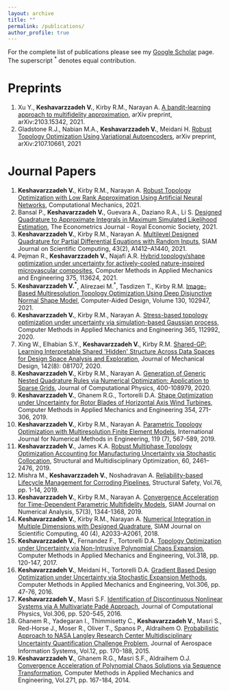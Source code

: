 ```yaml
---
layout: archive
title: ""
permalink: /publications/
author_profile: true
---
```


For the complete list of publications please see my [Google Scholar](https://scholar.google.com/citations?user=83u85UUAAAAJ) page. The superscript <sup>*</sup> denotes equal contribution.  

Preprints
==========
1. Xu Y., **Keshavarzzadeh V.**, Kirby R.M., Narayan A. [A bandit-learning approach to multifidelity approximation](https://arxiv.org/abs/2103.15342), arXiv preprint, arXiv:2103.15342, 2021.
2. Gladstone R.J., Nabian M.A., **Keshavarzzadeh V.**, Meidani H. [Robust Topology Optimization Using Variational Autoencoders](https://arxiv.org/abs/2107.10661), arXiv preprint, arXiv:2107.10661, 2021

Journal Papers
========

1. **Keshavarzzadeh V.**, Kirby R.M., Narayan A. [Robust Topology Optimization with Low Rank Approximation Using
Artificial Neural Networks](https://link.springer.com/article/10.1007/s00466-021-02069-3), Computational Mechanics, 2021.
1. Bansal P., **Keshavarzzadeh V.**, Guevara A., Daziano R.A., Li S.  [Designed Quadrature to Approximate Integrals in Maximum Simulated Likelihood Estimation](https://academic.oup.com/ectj/advance-article-abstract/doi/10.1093/ectj/utab023/6325166), The Econometrics Journal - Royal Economic Society, 2021.
2. **Keshavarzzadeh V.**, Kirby R.M., Narayan A. [Multilevel Designed Quadrature for Partial Differential Equations with Random Inputs](https://epubs.siam.org/doi/abs/10.1137/20M1333407), SIAM Journal on Scientific Computing, 43(2), A1412–A1440, 2021. 
3. Pejman R., **Keshavarzzadeh V.**, Najafi A.R. [Hybrid topology/shape optimization under uncertainty for actively-cooled nature-inspired microvascular composites](https://www.sciencedirect.com/science/article/pii/S0045782520308094), Computer Methods in Applied Mechanics and Engineering 375, 113624, 2021.
4. **Keshavarzzadeh V.<sup>*</sup>**, Alirezaei M.<sup>*</sup>, Tasdizen T., Kirby R.M. [Image-Based Multiresolution Topology Optimization Using Deep Disjunctive Normal Shape Model](https://www.sciencedirect.com/science/article/pii/S0010448520301408), Computer-Aided Design, Volume 130, 102947, 2021.
5. **Keshavarzzadeh V.**, Kirby R.M., Narayan A. [Stress-based topology optimization under uncertainty via simulation-based Gaussian process](https://www.sciencedirect.com/science/article/pii/S0045782520301766), Computer Methods in Applied Mechanics and Engineering 365, 112992, 2020.
6. Xing W., Elhabian S.Y., **Keshavarzzadeh V.**, Kirby R.M. [Shared-GP: Learning Interpretable Shared 'Hidden' Structure Across Data Spaces for Design Space Analysis and Exploration](https://asmedigitalcollection.asme.org/mechanicaldesign/article-abstract/doi/10.1115/1.4046074/1072733/Shared-GP-Learning-Interpretable-Shared-Hidden?redirectedFrom=fulltext), Journal of Mechanical Design, 142(8): 081707, 2020.
7. **Keshavarzzadeh V.**, Kirby R.M., Narayan A. [Generation of Generic Nested Quadrature Rules via Numerical Optimization: Application to Sparse Grids](https://www.sciencedirect.com/science/article/pii/S0021999119306849),  Journal of Computational Physics, 400-108979, 2020.
8. **Keshavarzzadeh V.**, Ghanem R.G., Tortorelli D.A. [Shape Optimization under Uncertainty for Rotor Blades of Horizontal Axis Wind Turbines](https://www.sciencedirect.com/science/article/pii/S0045782519302841), Computer Methods in Applied Mechanics and Engineering 354, 271-306, 2019.
9. **Keshavarzzadeh V.**, Kirby R.M., Narayan A. [Parametric Topology Optimization with Multiresolution Finite Element Models](https://onlinelibrary.wiley.com/doi/abs/10.1002/nme.6063), International Journal for Numerical Methods in Engineering, 119 (7), 567-589, 2019.
10. **Keshavarzzadeh V.**, James K.A. [Robust Multiphase Topology Optimization Accounting for Manufacturing Uncertainty via Stochastic Collocation](https://link.springer.com/article/10.1007/s00158-019-02333-4), Structural and Multidisciplinary Optimization, 60, 2461–2476, 2019.
11. Mishra M., **Keshavarzzadeh V.**, Noshadravan A. [Reliability-based Lifecycle Management for Corroding Pipelines](https://doi.org/10.1016/j.strusafe.2018.06.007), Structural Safety, Vol.76, pp. 1-14, 2019.
12. **Keshavarzzadeh V.**, Kirby R.M., Narayan A. [Convergence Acceleration for Time-Dependent Parametric Multifidelity Models](https://epubs.siam.org/doi/abs/10.1137/18M1170339),  SIAM Journal on Numerical Analysis, 57(3), 1344-1368, 2019.
13. **Keshavarzzadeh V.**, Kirby R.M., Narayan A. [Numerical Integration in Multiple Dimensions with Designed Quadrature](https://epubs.siam.org/doi/10.1137/17M1137875), SIAM Journal on Scientific Computing, 40 (4),  A2033-A2061, 2018.
14. **Keshavarzzadeh V.**, Fernandez F., Tortorelli D.A. [Topology Optimization under Uncertainty via Non-Intrusive Polynomial Chaos Expansion](http://www.sciencedirect.com/science/article/pii/S0045782516313019), Computer Methods in Applied Mechanics and Engineering, Vol.318, pp. 120-147, 2017. 
15. **Keshavarzzadeh V.**, Meidani H., Tortorelli D.A. [Gradient Based Design Optimization under Uncertainty via Stochastic Expansion Methods](http://www.sciencedirect.com/science/article/pii/S0045782516301335), Computer Methods in Applied Mechanics and Engineering, Vol.306, pp. 47-76, 2016. 
16. **Keshavarzzadeh V.**, Masri S.F. [Identification of Discontinuous Nonlinear Systems via A Multivariate Padé Approach](http://www.sciencedirect.com/science/article/pii/S0021999115007913), Journal of Computational Physics, Vol.306, pp. 520-545, 2016.
17. Ghanem R., Yadegaran I., Thimmisetty C., **Keshavarzzadeh V.**, Masri S., Red-Horse J., Moser R., Oliver T., Spanos P., Aldraihem O. [Probabilistic Approach to NASA Langley Research Center Multidisciplinary Uncertainty Quantiﬁcation Challenge Problem](http://arc.aiaa.org/doi/abs/10.2514/1.I010271), Journal of Aerospace Information Systems, Vol.12, pp. 170-188, 2015.
18. **Keshavarzzadeh V.**, Ghanem R.G., Masri S.F., Aldraihem O.J. [Convergence Acceleration of Polynomial Chaos Solutions via Sequence Transformation](http://www.sciencedirect.com/science/article/pii/S0045782513003435), Computer Methods in Applied Mechanics and Engineering, Vol.271, pp. 167-184, 2014.









